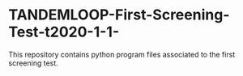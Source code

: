 # TANDEMLOOP-First-Screening-Test-t2020-1-1-
This repository contains python program files associated to the first screening test.
